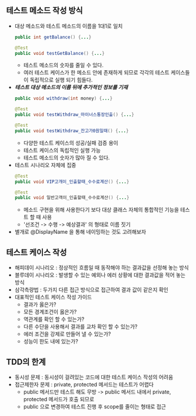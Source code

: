 ## 테스트 메소드 작성 방식
- 대상 메소드와 테스트 메소드의 이름을 1대1로 일치
    ```java
    public int getBalance() {...}
    ```
    ```java
    @Test
    public void testGetBalance() {...}
    ```
    - 테스트 메소드의 숫자를 줄일 수 있다.
    - 여러 테스트 케이스가 한 메소드 안에 존재하게 되므로 각각의 테스트 케이스들이 독립적으로 실행 되기 힘들다.
- **_테스트 대상 메소드의 이름 뒤에 추가적인 정보를 기재_**
    ```java
    public void withdraw(int money) {...}
    ```
    ```java
    @Test
    public void testWithdraw_마이너스통장인출() {...}

    @Test
    public void testWithdraw_잔고가0원일때() {...}
    ```
    - 다양한 테스트 케이스의 성공/실패 검증 용이
    - 테스트 케이스의 독립적인 실행 가능
    - 테스트 메소드의 숫자가 많아 질 수 있다.
- 테스트 시나리오 자체에 집중
    ```java
    @Test
    public void VIP고개이_인출할때_수수료계산() {...}

    @Test
    public void 일반고객이_인출할때_수수료계산() {...}
    ```
    - 메소드 구현을 위해 사용한다기 보다 대상 클래스 자체의 통합적인 기능을 테스트 할 때 사용
    - '선조건 -> 수행 -> 예상결과' 의 형태로 이름 짓기
- 별개로 @DisplayName 을 통해 네이밍하는 것도 고려해보자

## 테스트 케이스 작성
- 해피데이 시나리오 : 정상적인 흐름일 때 동작해야 하는 결과값을 선정해 놓는 방식
- 블루데이 시나리오 : 발생할 수 있는 예외나 에러 상황에 대한 결과값을 적어 놓는 방식
- 삼각측량법 : 두가지 다른 접근 방식으로 접근하여 결과 값이 같은지 확인
- 대표적인 테스트 케이스 작성 가이드
    - 결과가 옳은가?
    - 모든 경계조건이 옳은가?
    - 역관계를 확인 할 수 있는가?
    - 다른 수단을 사용해서 결과를 교차 확인 할 수 있는가?
    - 에러 조건을 강제로 만들어 낼 수 있는가?
    - 성능이 한도 내에 있는가?

## TDD의 한계
- 동시성 문제 : 동시성이 걸려있는 코드에 대한 테스트 케이스 작성의 어려움
- 접근제한자 문제 : private, protected 메서드는 테스트가 어렵다
    - public 메서드만 테스트 해도 무방 -> public 메서드 내에서 private, protected 메서드가 호출 되므로
    - public 으로 변경하여 테스트 진행 후 scope를 줄이는 형태로 접근